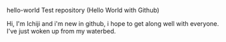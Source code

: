  hello-world
Test repository (Hello World with Github)

Hi, I'm Ichiji and i'm new in github, i hope to get along well with everyone.
I've just woken up from my waterbed.
